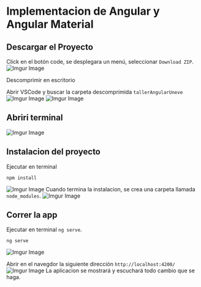 # Implementacion de Angular y Angular Material
## Descargar el Proyecto
Click en el botón code, se desplegara un menú, seleccionar `Download ZIP`.
![Imgur Image](https://imgur.com/148fL9k.png)

Descomprimir en escritorio

Abrir VSCode y buscar la carpeta descomprimida `tallerAngularUneve`
![Imgur Image](https://imgur.com/PQ7dHan.png)
![Imgur Image](https://imgur.com/HuxKE3n.png)
## Abriri terminal

![Imgur Image](https://imgur.com/KNOnJwx.png)

## Instalacion del proyecto
Ejecutar en terminal

```ssh
npm install
```
![Imgur Image](https://imgur.com/2R3kPhU.png)
Cuando termina la instalacion, se crea una carpeta llamada `node_modules`.
![Imgur Image](https://imgur.com/IYsMpKL.png)

## Correr la app

Ejecutar en terminal `ng serve`.
```ssh
ng serve
```
![Imgur Image](https://imgur.com/Fo1tTSh.png)


Abrir en el navegdor la siguiente dirección `http://localhost:4200/`
![Imgur Image](https://imgur.com/0wN1aAd.png)
La aplicacion se mostrará y escuchará todo cambio que se haga.
